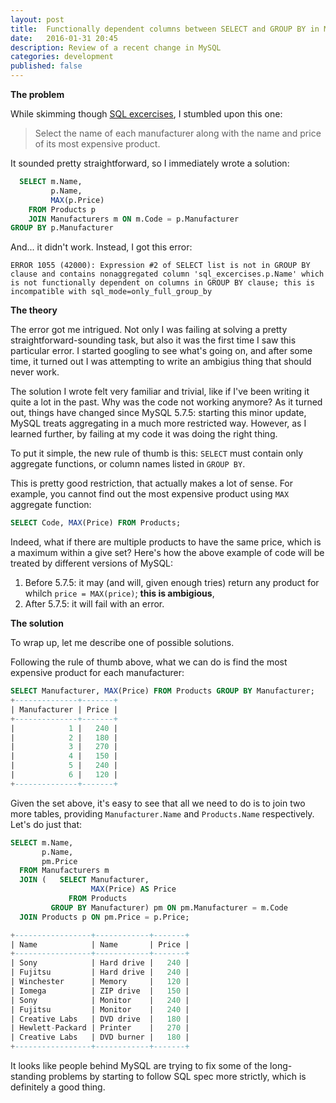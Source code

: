 ```yaml
---
layout: post
title:  Functionally dependent columns between SELECT and GROUP BY in MySQL
date:   2016-01-31 20:45
description: Review of a recent change in MySQL
categories: development
published: false
---
```


**The problem**

While skimming though [SQL excercises][1], I stumbled upon this one:

> Select the name of each manufacturer along with the name and price of its most expensive product.

It sounded pretty straightforward, so I immediately wrote a solution:

```sql
  SELECT m.Name,
         p.Name,
         MAX(p.Price)
    FROM Products p
    JOIN Manufacturers m ON m.Code = p.Manufacturer
GROUP BY p.Manufacturer
```

And... it didn't work. Instead, I got this error:

```
ERROR 1055 (42000): Expression #2 of SELECT list is not in GROUP BY clause and contains nonaggregated column 'sql_excercises.p.Name' which is not functionally dependent on columns in GROUP BY clause; this is incompatible with sql_mode=only_full_group_by
```

**The theory**

The error got me intrigued. Not only I was failing at solving a pretty straightforward-sounding task, but also it was the first time I saw this particular error. I started googling to see what's going on, and after some time, it turned out I was attempting to write an ambigius thing that should never work.

The solution I wrote felt very familiar and trivial, like if I've been writing it quite a lot in the past. Why was the code not working anymore? As it turned out, things have changed since MySQL 5.7.5: starting this minor update, MySQL treats aggregating in a much more restricted way. However, as I learned further, by failing at my code it was doing the right thing.

To put it simple, the new rule of thumb is this: `SELECT` must contain only aggregate functions, or column names listed in `GROUP BY`.

This is pretty good restriction, that actually makes a lot of sense. For example, you cannot find out the most expensive product using `MAX` aggregate function:

```sql
SELECT Code, MAX(Price) FROM Products;
```

Indeed, what if there are multiple products to have the same price, which is a maximum within a give set? Here's how the above example of code will be treated by different versions of MySQL:

1. Before 5.7.5: it may (and will, given enough tries) return any product for whilch `price = MAX(price)`; **this is ambigious**,
2. After 5.7.5: it will fail with an error.

**The solution**

To wrap up, let me describe one of possible solutions.

Following the rule of thumb above, what we can do is find the most expensive product for each manufacturer:

```sql
SELECT Manufacturer, MAX(Price) FROM Products GROUP BY Manufacturer;
+--------------+-------+
| Manufacturer | Price |
+--------------+-------+
|            1 |   240 |
|            2 |   180 |
|            3 |   270 |
|            4 |   150 |
|            5 |   240 |
|            6 |   120 |
+--------------+-------+
```

Given the set above, it's easy to see that all we need to do is to join two more tables, providing `Manufacturer.Name` and `Products.Name` respectively. Let's do just that:

```sql
SELECT m.Name,
       p.Name,
       pm.Price
  FROM Manufacturers m
  JOIN (   SELECT Manufacturer,
                  MAX(Price) AS Price
             FROM Products
         GROUP BY Manufacturer) pm ON pm.Manufacturer = m.Code
  JOIN Products p ON pm.Price = p.Price;

+-----------------+------------+-------+
| Name            | Name       | Price |
+-----------------+------------+-------+
| Sony            | Hard drive |   240 |
| Fujitsu         | Hard drive |   240 |
| Winchester      | Memory     |   120 |
| Iomega          | ZIP drive  |   150 |
| Sony            | Monitor    |   240 |
| Fujitsu         | Monitor    |   240 |
| Creative Labs   | DVD drive  |   180 |
| Hewlett-Packard | Printer    |   270 |
| Creative Labs   | DVD burner |   180 |
+-----------------+------------+-------+
```

It looks like people behind MySQL are trying to fix some of the long-standing problems by starting to follow SQL spec more strictly, which is definitely a good thing.

[1]: https://en.wikibooks.org/wiki/SQL_Exercises/The_computer_store
